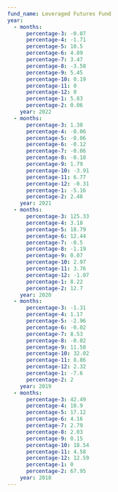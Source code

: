 ```yaml
---
fund_name: Leveraged Futures Fund
year:
  - months:
      percentage-3: -0.07
      percentage-4: -1.71
      percentage-5: 10.5
      percentage-6: 4.89
      percentage-7: 3.47
      percentage-8: -3.58
      percentage-9: 5.45
      percentage-10: 0.19
      percentage-11: 0
      percentage-12: 0
      percentage-1: 5.83
      percentage-2: 0.06
    year: 2022
  - months:
      percentage-3: 1.38
      percentage-4: -0.06
      percentage-5: -0.06
      percentage-6: -0.12
      percentage-7: -0.06
      percentage-8: -0.18
      percentage-9: 1.79
      percentage-10: -3.91
      percentage-11: 6.77
      percentage-12: -0.31
      percentage-1: -5.16
      percentage-2: 2.48
    year: 2021
  - months:
      percentage-3: 125.33
      percentage-4: 3.18
      percentage-5: 18.79
      percentage-6: 12.44
      percentage-7: -0.5
      percentage-8: -1.19
      percentage-9: 0.07
      percentage-10: 2.97
      percentage-11: 3.76
      percentage-12: -1.07
      percentage-1: 8.22
      percentage-2: 12.7
    year: 2020
  - months:
      percentage-3: -1.31
      percentage-4: 1.17
      percentage-5: -2.96
      percentage-6: -0.02
      percentage-7: 8.53
      percentage-8: -0.02
      percentage-9: 11.58
      percentage-10: 32.02
      percentage-11: 8.86
      percentage-12: 2.32
      percentage-1: -7.6
      percentage-2: 2
    year: 2019
  - months:
      percentage-3: 42.49
      percentage-4: 10.9
      percentage-5: 17.12
      percentage-6: 4.16
      percentage-7: 2.79
      percentage-8: 2.03
      percentage-9: 0.15
      percentage-10: 18.54
      percentage-11: 4.58
      percentage-12: 12.59
      percentage-1: 0
      percentage-2: 67.95
    year: 2018
---
```

